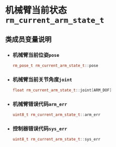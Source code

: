 # 机械臂当前状态`rm_current_arm_state_t`

## 类成员变量说明

- ### 机械臂当前位姿`pose`

    ```C++
    rm_pose_t rm_current_arm_state_t::pose
    ```

- ### 机械臂当前关节角度`joint`

    ```C++
    float rm_current_arm_state_t::joint[ARM_DOF]
    ```

- ### 机械臂错误代码`arm_err`

    ```C++
    uint8_t rm_current_arm_state_t::arm_err
    ```

- ### 控制器错误代码`sys_err`

    ```C++
    uint8_t rm_current_arm_state_t::sys_err
    ```
